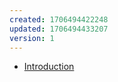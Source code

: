 ```yaml
---
created: 1706494422248
updated: 1706494433207
version: 1
---
```


- [Introduction](docs/2024-01-29-10-13-52-vm43.md)
